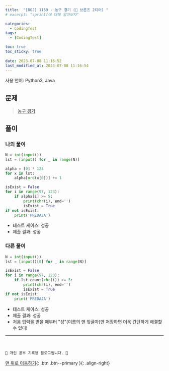 ```yaml
---
title:  "[BOJ] 1159 - 농구 경기 (🥉 브론즈 2티어) "
# excerpt: "sprintf에 대해 알아보자"

categories:
  - CodingTest
tags:
  - [CodingTest]

toc: true
toc_sticky: true
 
date: 2023-07-08 11:16:52
last_modified_at: 2023-07-08 11:16:54
---
```


사용 언어: Python3, Java

## 문제
> [농구 경기](https://www.acmicpc.net/problem/1159)

## 풀이
### 나의 풀이
```py
N = int(input())
lst = [input() for _ in range(N)]

alpha = [0] * 123 
for x in lst:
    alpha[ord(x[0])] += 1

isExist = False
for i in range(97, 123):
    if alpha[i] >= 5:
        print(chr(i), end='')
        isExist = True
if not isExist:
    print('PREDAJA')
```
- 테스트 케이스: 성공
- 제출 결과: 성공


### 다른 풀이
```py
N = int(input())
lst = [input()[0] for _ in range(N)]

isExist = False
for i in range(97, 123):
    if lst.count(chr(i)) >= 5:
        print(chr(i), end='')
        isExist = True
if not isExist:
    print('PREDAJA')
```
- 테스트 케이스: 성공
- 제출 결과: 성공
- 처음 입력을 받을 때부터 "성"(이름의 맨 앞글자)만 저장하면 더욱 간단하게 해결할 수 있다!








***
<br>


    💛 개인 공부 기록용 블로그입니다. 👻

[맨 위로 이동하기](#){: .btn .btn--primary }{: .align-right}